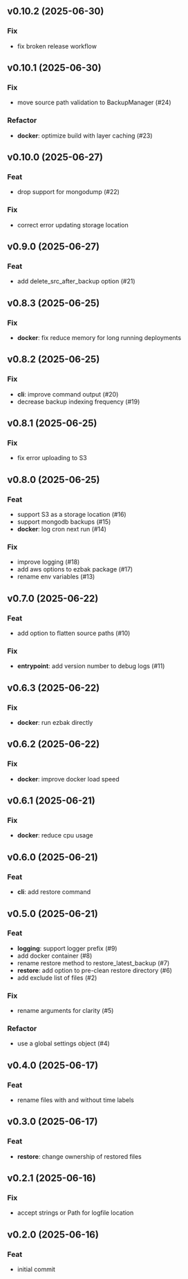 ## v0.10.2 (2025-06-30)

### Fix

- fix broken release workflow

## v0.10.1 (2025-06-30)

### Fix

- move source path validation to BackupManager (#24)

### Refactor

- **docker**: optimize build with layer caching (#23)

## v0.10.0 (2025-06-27)

### Feat

- drop support for mongodump (#22)

### Fix

- correct error updating storage location

## v0.9.0 (2025-06-27)

### Feat

- add delete_src_after_backup option (#21)

## v0.8.3 (2025-06-25)

### Fix

- **docker**: fix reduce memory for long running deployments

## v0.8.2 (2025-06-25)

### Fix

- **cli**: improve command output (#20)
- decrease backup indexing frequency (#19)

## v0.8.1 (2025-06-25)

### Fix

- fix error uploading to S3

## v0.8.0 (2025-06-25)

### Feat

- support S3 as a storage location (#16)
- support mongodb backups (#15)
- **docker**: log cron next run (#14)

### Fix

- improve logging (#18)
- add aws options to ezbak package (#17)
- rename env variables (#13)

## v0.7.0 (2025-06-22)

### Feat

- add option to flatten source paths (#10)

### Fix

- **entrypoint**: add version number to debug logs (#11)

## v0.6.3 (2025-06-22)

### Fix

- **docker**: run ezbak directly

## v0.6.2 (2025-06-22)

### Fix

- **docker**: improve docker load speed

## v0.6.1 (2025-06-21)

### Fix

- **docker**: reduce cpu usage

## v0.6.0 (2025-06-21)

### Feat

- **cli**: add restore command

## v0.5.0 (2025-06-21)

### Feat

- **logging**: support logger prefix (#9)
- add docker container (#8)
- rename restore method to restore_latest_backup (#7)
- **restore**: add option to pre-clean restore directory (#6)
- add exclude list of files (#2)

### Fix

- rename arguments for clarity (#5)

### Refactor

- use a global settings object (#4)

## v0.4.0 (2025-06-17)

### Feat

- rename files with and without time labels

## v0.3.0 (2025-06-17)

### Feat

- **restore**: change ownership of restored files

## v0.2.1 (2025-06-16)

### Fix

- accept strings or Path for logfile location

## v0.2.0 (2025-06-16)

### Feat

- initial commit
